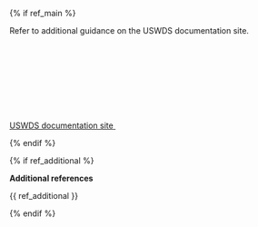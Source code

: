 {% if ref_main %}

Refer to additional guidance on the USWDS documentation site.

<a class="usa-button cfa-button usa-button--outline" href="{{ ref_main }}">
  <span>USWDS documentation site</span>

  <svg class="usa-icon" aria-hidden="true" focusable="false" role="img">
    <use href="{{ config.baseUrl }}uswds/img/sprite.svg#launch"></use>
  </svg>
</a>

{% endif %}

{% if ref_additional %}

<b>Additional references</b>

<div class="font-body-3xs">
  {{ ref_additional }}
</div>

{% endif %}